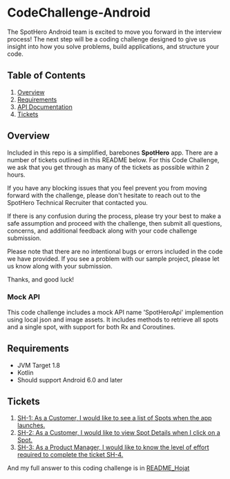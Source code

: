 # CodeChallenge-Android

The SpotHero Android team is excited to move you forward in the interview process! The next step will be a coding challenge designed to give us insight into how you solve problems, build applications, and structure your code.

## Table of Contents

1. [Overview](#overview)
2. [Requirements](#requirements)
3. [API Documentation](#api-documentation)
4. [Tickets](#tickets)

## Overview

Included in this repo is a simplified, barebones **SpotHero** app. There are a number of tickets outlined in this README below. For this Code Challenge, we ask that you get through as many of the tickets as possible within 2 hours.

If you have any blocking issues that you feel prevent you from moving forward with the challenge, please don't hesitate to reach out to the SpotHero Technical Recruiter that contacted you.

If there is any confusion during the process, please try your best to make a safe assumption and proceed with the challenge, then submit all questions, concerns, and additional feedback along with your code challenge submission.

Please note that there are no intentional bugs or errors included in the code we have provided. If you see a problem with our sample project, please let us know along with your submission.

Thanks, and good luck!

### Mock API

This code challenge includes a mock API name 'SpotHeroApi' implemention using local json and image assets. It includes methods to retrieve all spots and a single spot, with support for both Rx and Coroutines.

## Requirements

* JVM Target 1.8
* Kotlin
* Should support Android 6.0 and later

## Tickets

1. [SH-1: As a Customer, I would like to see a list of Spots when the app launches.](/docs/ticket-sh1)
2. [SH-2: As a Customer, I would like to view Spot Details when I click on a Spot.](/docs/ticket-sh2)
3. [SH-3: As a Product Manager, I would like to know the level of effort required to complete the ticket SH-4.](/docs/ticket-sh3)

And my full answer to this coding challenge is in [README_Hojat](README_Hojat.md)
